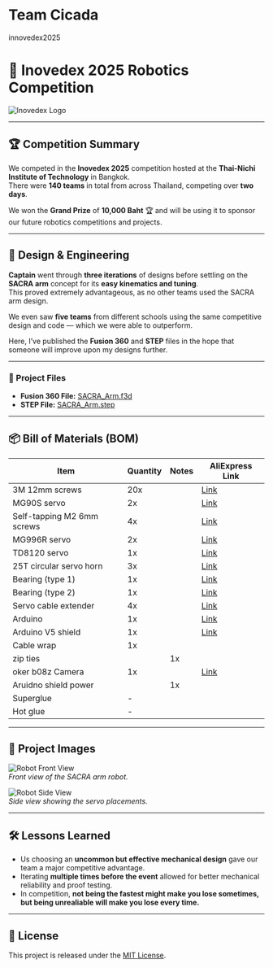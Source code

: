 # Team Cicada
innovedex2025
# 🤖 Inovedex 2025 Robotics Competition

![Inovedex Logo](assets/inovedex_logo.png) <!-- Replace with actual logo or competition image -->

---

## 🏆 Competition Summary

We competed in the **Inovedex 2025** competition hosted at the **Thai-Nichi Institute of Technology** in Bangkok.  
There were **140 teams** in total from across Thailand, competing over **two days**.  

We won the **Grand Prize** of **10,000 Baht** 🏆 and will be using it to sponsor our future robotics competitions and projects.

---

## 📐 Design & Engineering

**Captain** went through **three iterations** of designs before settling on the **SACRA arm** concept for its **easy kinematics and tuning**.  
This proved extremely advantageous, as no other teams used the SACRA arm design.  

We even saw **five teams** from different schools using the same competitive design and code — which we were able to outperform.

Here, I’ve published the **Fusion 360** and **STEP** files in the hope that someone will improve upon my designs further.

---

### 📂 Project Files

- **Fusion 360 File:** [SACRA_Arm.f3d](files/SACRA_Arm.f3d) <!-- Replace with actual file path -->
- **STEP File:** [SACRA_Arm.step](files/SACRA_Arm.step)

---

## 📦 Bill of Materials (BOM)

| Item | Quantity | Notes | AliExpress Link |
|------|----------|-------|-----------------|
| 3M 12mm screws | 20x |  | [Link]() |
| MG90S servo | 2x |  | [Link]() |
| Self-tapping M2 6mm screws | 4x |  | [Link]() |
| MG996R servo | 2x |  | [Link]() |
| TD8120 servo | 1x |  | [Link]() |
| 25T circular servo horn | 3x |  | [Link]() |
| Bearing (type 1) | 1x |  | [Link]() |
| Bearing (type 2) | 1x |  | [Link]() |
| Servo cable extender | 4x |  | [Link]() |
| Arduino | 1x |  | [Link]() |
| Arduino V5 shield | 1x |  | [Link]() |
| Cable wrap | 1x |  | |
| zip ties | | 1x | | | | |
| oker b08z Camera | 1x | | [Link]() |
| Aruidno shield power | | 1x | | 6v 3A | | |
| Superglue | - |  | |
| Hot glue | - |  | |

---

## 📸 Project Images

![Robot Front View](assets/front_view.png)  
*Front view of the SACRA arm robot.*

![Robot Side View](assets/side_view.png)  
*Side view showing the servo placements.*

---

## 🛠 Lessons Learned

- Us choosing an **uncommon but effective mechanical design** gave our team a major competitive advantage.
- Iterating **multiple times before the event** allowed for better mechanical reliability and proof testing.
- In competition, **not being the fastest might make you lose sometimes, but being unrealiable will make you lose every time.**

---

## 📜 License

This project is released under the [MIT License](LICENSE).

